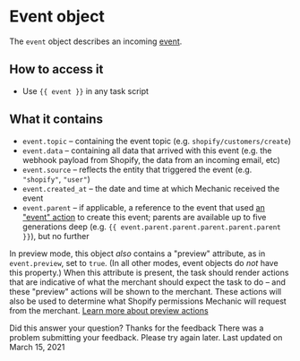 # Event object

 The `event` object describes an incoming [event](https://docs.usemechanic.com/article/414-an-introduction-to-events).

## How to access it

* Use `{{ event }}` in any task script

## What it contains

* `event.topic` – containing the event topic \(e.g. `shopify/customers/create`\)
* `event.data` – containing all data that arrived with this event \(e.g. the webhook payload from Shopify, the data from an incoming email, etc\)
* `event.source` – reflects the entity that triggered the event \(e.g. `"shopify"`, `"user"`\)
* `event.created_at` – the date and time at which Mechanic received the event
* `event.parent` – if applicable, a reference to the event that used [an "event" action](https://docs.usemechanic.com/article/409-the-event-action) to create this event; parents are available up to five generations deep \(e.g. `{{ event.parent.parent.parent.parent.parent }}`\), but no further

 In preview mode, this object _also_ contains a "preview" attribute, as in `event.preview`, set to `true`. \(In all other modes, event objects do _not_ have this property.\) When this attribute is present, the task should render actions that are indicative of what the merchant should expect the task to do – and these "preview" actions will be shown to the merchant. These actions will also be used to determine what Shopify permissions Mechanic will request from the merchant. [Learn more about preview actions](https://docs.usemechanic.com/article/335-preview-actions)

Did this answer your question?  Thanks for the feedback There was a problem submitting your feedback. Please try again later. Last updated on March 15, 2021

